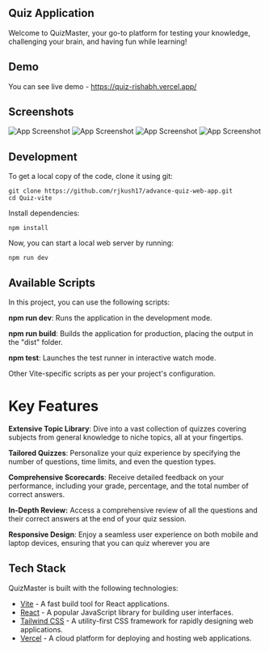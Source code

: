 ## Quiz Application

Welcome to QuizMaster, your go-to platform for testing your knowledge, challenging your brain, and having fun while learning!

## Demo

You can see live demo - https://quiz-rishabh.vercel.app/


## Screenshots

![App Screenshot](https://i.ibb.co/p4R4nCt/Screenshot-2023-10-30-123517.png)
![App Screenshot](https://i.ibb.co/7KGPLsk/Screenshot-2023-10-30-123538.png)
![App Screenshot](https://i.ibb.co/Sd0NT44/Screenshot-2023-10-30-123553.png)
![App Screenshot](https://i.ibb.co/XJfBjjB/Screenshot-2023-10-30-123604.png)

## Development

To get a local copy of the code, clone it using git:

```
git clone https://github.com/rjkush17/advance-quiz-web-app.git
cd Quiz-vite
```

Install dependencies:

```
npm install
```

Now, you can start a local web server by running:

```
npm run dev
```

## Available Scripts
In this project, you can use the following scripts:

**npm run dev**: Runs the application in the development mode.

**npm run build**: Builds the application for production, placing the output in the "dist" folder.

**npm test**: Launches the test runner in interactive watch mode.

Other Vite-specific scripts as per your project's configuration.

# Key Features

**Extensive Topic Library**: Dive into a vast collection of quizzes covering subjects from general knowledge to niche topics, all at your fingertips.

**Tailored Quizzes**: Personalize your quiz experience by specifying the number of questions, time limits, and even the question types.

**Comprehensive Scorecards**: Receive detailed feedback on your performance, including your grade, percentage, and the total number of correct answers.

**In-Depth Review:** Access a comprehensive review of all the questions and their correct answers at the end of your quiz session.

**Responsive Design**: Enjoy a seamless user experience on both mobile and laptop devices, ensuring that you can quiz wherever you are
## Tech Stack

QuizMaster is built with the following technologies:

- [Vite](https://vitejs.dev/) - A fast build tool for React applications.
- [React](https://reactjs.org/) - A popular JavaScript library for building user interfaces.
- [Tailwind CSS](https://tailwindcss.com/) - A utility-first CSS framework for rapidly designing web applications.
- [Vercel](https://vercel.com/) - A cloud platform for deploying and hosting web applications.

